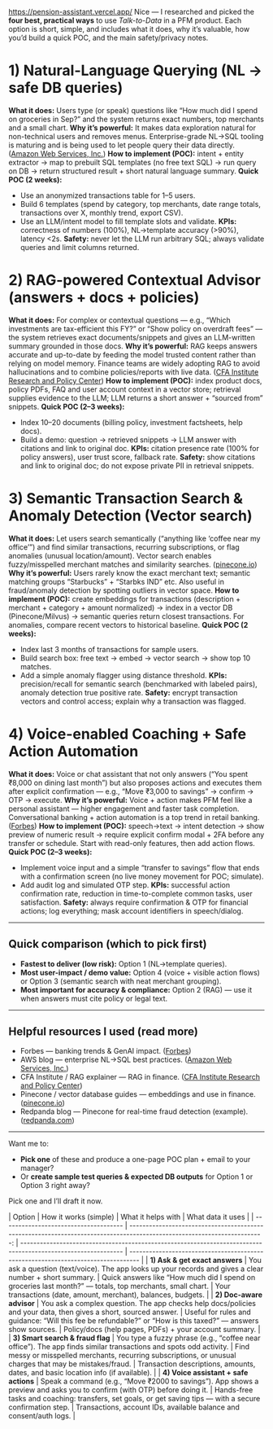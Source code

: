 https://pension-assistant.vercel.app/
Nice — I researched and picked the **four best, practical ways** to use *Talk-to-Data* in a PFM product. Each option is short, simple, and includes what it does, why it’s valuable, how you’d build a quick POC, and the main safety/privacy notes.

# 1) Natural-Language Querying (NL → safe DB queries)

**What it does:** Users type (or speak) questions like “How much did I spend on groceries in Sep?” and the system returns exact numbers, top merchants and a small chart.
**Why it’s powerful:** It makes data exploration natural for non-technical users and removes menus. Enterprise-grade NL→SQL tooling is maturing and is being used to let people query their data directly. ([Amazon Web Services, Inc.][1])
**How to implement (POC):** intent + entity extractor → map to prebuilt SQL templates (no free text SQL) → run query on DB → return structured result + short natural language summary.
**Quick POC (2 weeks):**

* Use an anonymized transactions table for 1–5 users.
* Build 6 templates (spend by category, top merchants, date range totals, transactions over X, monthly trend, export CSV).
* Use an LLM/intent model to fill template slots and validate.
  **KPIs:** correctness of numbers (100%), NL→template accuracy (>90%), latency <2s.
  **Safety:** never let the LLM run arbitrary SQL; always validate queries and limit columns returned.

# 2) RAG-powered Contextual Advisor (answers + docs + policies)

**What it does:** For complex or contextual questions — e.g., “Which investments are tax-efficient this FY?” or “Show policy on overdraft fees” — the system retrieves exact documents/snippets and gives an LLM-written summary grounded in those docs.
**Why it’s powerful:** RAG keeps answers accurate and up-to-date by feeding the model trusted content rather than relying on model memory. Finance teams are widely adopting RAG to avoid hallucinations and to combine policies/reports with live data. ([CFA Institute Research and Policy Center][2])
**How to implement (POC):** index product docs, policy PDFs, FAQ and user account context in a vector store; retrieval supplies evidence to the LLM; LLM returns a short answer + “sourced from” snippets.
**Quick POC (2–3 weeks):**

* Index 10–20 documents (billing policy, investment factsheets, help docs).
* Build a demo: question → retrieved snippets → LLM answer with citations and link to original doc.
  **KPIs:** citation presence rate (100% for policy answers), user trust score, fallback rate.
  **Safety:** show citations and link to original doc; do not expose private PII in retrieval snippets.

# 3) Semantic Transaction Search & Anomaly Detection (Vector search)

**What it does:** Let users search semantically (“anything like ‘coffee near my office’”) and find similar transactions, recurring subscriptions, or flag anomalies (unusual location/amount). Vector search enables fuzzy/misspelled merchant matches and similarity searches. ([pinecone.io][3])
**Why it’s powerful:** Users rarely know the exact merchant text; semantic matching groups “Starbucks” + “Starbks IND” etc. Also useful in fraud/anomaly detection by spotting outliers in vector space.
**How to implement (POC):** create embeddings for transactions (description + merchant + category + amount normalized) → index in a vector DB (Pinecone/Milvus) → semantic queries return closest transactions. For anomalies, compare recent vectors to historical baseline.
**Quick POC (2 weeks):**

* Index last 3 months of transactions for sample users.
* Build search box: free text → embed → vector search → show top 10 matches.
* Add a simple anomaly flagger using distance threshold.
  **KPIs:** precision/recall for semantic search (benchmarked with labeled pairs), anomaly detection true positive rate.
  **Safety:** encrypt transaction vectors and control access; explain why a transaction was flagged.

# 4) Voice-enabled Coaching + Safe Action Automation

**What it does:** Voice or chat assistant that not only answers (“You spent ₹8,000 on dining last month”) but also proposes actions and executes them after explicit confirmation — e.g., “Move ₹3,000 to savings” → confirm → OTP → execute.
**Why it’s powerful:** Voice + action makes PFM feel like a personal assistant — higher engagement and faster task completion. Conversational banking + action automation is a top trend in retail banking. ([Forbes][4])
**How to implement (POC):** speech→text → intent detection → show preview of numeric result → require explicit confirm modal + 2FA before any transfer or schedule. Start with read-only features, then add action flows.
**Quick POC (2–3 weeks):**

* Implement voice input and a simple “transfer to savings” flow that ends with a confirmation screen (no live money movement for POC; simulate).
* Add audit log and simulated OTP step.
  **KPIs:** successful action confirmation rate, reduction in time-to-complete common tasks, user satisfaction.
  **Safety:** always require confirmation & OTP for financial actions; log everything; mask account identifiers in speech/dialog.

---

## Quick comparison (which to pick first)

* **Fastest to deliver (low risk):** Option 1 (NL→template queries).
* **Most user-impact / demo value:** Option 4 (voice + visible action flows) or Option 3 (semantic search with neat merchant grouping).
* **Most important for accuracy & compliance:** Option 2 (RAG) — use it when answers must cite policy or legal text.

---

## Helpful resources I used (read more)

* Forbes — banking trends & GenAI impact. ([Forbes][4])
* AWS blog — enterprise NL→SQL best practices. ([Amazon Web Services, Inc.][1])
* CFA Institute / RAG explainer — RAG in finance. ([CFA Institute Research and Policy Center][2])
* Pinecone / vector database guides — embeddings and use in finance. ([pinecone.io][3])
* Redpanda blog — Pinecone for real-time fraud detection (example). ([redpanda.com][5])

---

Want me to:

* **Pick one** of these and produce a one-page POC plan + email to your manager?
* Or **create sample test queries & expected DB outputs** for Option 1 or Option 3 right away?

Pick one and I’ll draft it now.

[1]: https://aws.amazon.com/blogs/machine-learning/enterprise-grade-natural-language-to-sql-generation-using-llms-balancing-accuracy-latency-and-scale/?utm_source=chatgpt.com "Enterprise-grade natural language to SQL generation ..."
[2]: https://rpc.cfainstitute.org/research/the-automation-ahead-content-series/retrieval-augmented-generation?utm_source=chatgpt.com "RAG for Finance: Automating Document Analysis with LLMs"
[3]: https://www.pinecone.io/learn/nlp-financial-services/?utm_source=chatgpt.com "How Language Embedding Models Will Change Financial ..."
[4]: https://www.forbes.com/sites/michaelabbott/2024/01/16/the-top-10-banking-trends-for-2024--the-age-of-ai/?utm_source=chatgpt.com "The Top 10 Banking Trends For 2024 – The Age Of AI"
[5]: https://www.redpanda.com/blog/fraud-detection-pipeline-redpanda-pinecone?utm_source=chatgpt.com "Detecting fraud in real time using Redpanda and Pinecone"
| Option                                |                                                                                                    How it works (simple) | What it helps with                                                                                            | What data it uses                                                                 |
| ------------------------------------- | -----------------------------------------------------------------------------------------------------------------------: | ------------------------------------------------------------------------------------------------------------- | --------------------------------------------------------------------------------- |
| **1) Ask & get exact answers**        |                 You ask a question (text/voice). The app looks up your records and gives a clear number + short summary. | Quick answers like “How much did I spend on groceries last month?” — totals, top merchants, small chart.      | Your transactions (date, amount, merchant), balances, budgets.                    |
| **2) Doc-aware advisor**              |         You ask a complex question. The app checks help docs/policies and your data, then gives a short, sourced answer. | Useful for rules and guidance: “Will this fee be refundable?” or “How is this taxed?” — answers show sources. | Policy/docs (help pages, PDFs) + your account summary.                            |
| **3) Smart search & fraud flag**      |         You type a fuzzy phrase (e.g., “coffee near office”). The app finds similar transactions and spots odd activity. | Find messy or misspelled merchants, recurring subscriptions, or unusual charges that may be mistakes/fraud.   | Transaction descriptions, amounts, dates, and basic location info (if available). |
| **4) Voice assistant + safe actions** | Speak a command (e.g., “Move ₹2000 to savings”). App shows a preview and asks you to confirm (with OTP) before doing it. | Hands-free tasks and coaching: transfers, set goals, or get saving tips — with a secure confirmation step.    | Transactions, account IDs, available balance and consent/auth logs.               |

